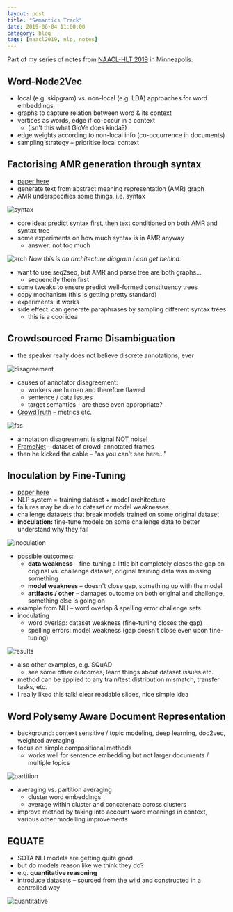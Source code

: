 ```yaml
---
layout: post
title: "Semantics Track"
date: 2019-06-04 11:00:00
category: blog
tags: [naacl2019, nlp, notes]
---
```


Part of my series of notes from [NAACL-HLT 2019](https://naacl2019.org/) in Minneapolis.

## Word-Node2Vec
* local (e.g. skipgram) vs. non-local (e.g. LDA) approaches for word embeddings 
* graphs to capture relation between word & its context
* vertices as words, edge if co-occur in a context
    * (isn't this what GloVe does kinda?)
* edge weights according to non-local info (co-occurrence in documents)
* sampling strategy – prioritise local context

## Factorising AMR generation through syntax
* [paper here](https://www.aclweb.org/anthology/N19-1223)
* generate text from abstract meaning representation (AMR) graph
* AMR underspecifies some things, i.e. syntax

![syntax](/assets/images/2019-naacl/syntax.jpg "syntax")

* core idea: predict syntax first, then text conditioned on both AMR and syntax tree
* some experiments on how much syntax is in AMR anyway
    * answer: not too much

![arch](/assets/images/2019-naacl/arch.jpg "arch")
*Now this is an architecture diagram I can get behind.*

* want to use seq2seq, but AMR and parse tree are both graphs...
    * sequencify them first
* some tweaks to ensure predict well-formed constituency trees
* copy mechanism (this is getting pretty standard)
* experiments: it works
* side effect: can generate paraphrases by sampling different syntax trees
    * this is a cool idea

## Crowdsourced Frame Disambiguation
* the speaker really does not believe discrete annotations, ever

![disagreement](/assets/images/2019-naacl/disagreement.jpg "disagreement")

* causes of annotator disagreement:
    * workers are human and therefore flawed
    * sentence / data issues
    * target semantics - are these even appropriate?
* [CrowdTruth](http://crowdtruth.org/) – metrics etc.

![fss](/assets/images/2019-naacl/fss.jpg "fss")

* annotation disagreement is signal NOT noise!
* [FrameNet](https://framenet.icsi.berkeley.edu/fndrupal/) – dataset of crowd-annotated frames
* then he kicked the cable – "as you can't see here..."

## Inoculation by Fine-Tuning
* [paper here](https://arxiv.org/abs/1904.02668)
* NLP system = training dataset + model architecture
* failures may be due to dataset or model weaknesses
* challenge datasets that break models trained on some original dataset
* **inoculation:** fine-tune models on some challenge data to better understand why they fail

![inoculation](/assets/images/2019-naacl/inoculation.jpg "inoculation")

* possible outcomes:
    * **data weakness** – fine-tuning a little bit completely closes the gap on original vs. challenge dataset, original training data was missing something
    * **model weakness** – doesn't close gap, something up with the model
    * **artifacts / other** – damages outcome on both original and challenge, something else is going on
* example from NLI – word overlap & spelling error challenge sets
* inoculating
    * word overlap: dataset weakness (fine-tuning closes the gap)
    * spelling errors: model weakness (gap doesn't close even upon fine-tuning)

![results](/assets/images/2019-naacl/results.jpg "results")

* also other examples, e.g. SQuAD
    * see some other outcomes, learn things about dataset issues etc.
* method can be applied to any train/test distribution mismatch, transfer tasks, etc.
* I really liked this talk! clear readable slides, nice simple idea

## Word Polysemy Aware Document Representation
* background: context sensitive / topic modeling, deep learning, doc2vec, weighted averaging
* focus on simple compositional methods
    * works well for sentence embedding but not larger documents / multiple topics

![partition](/assets/images/2019-naacl/partition.jpg "partition")

* averaging vs. partition averaging 
    * cluster word embeddings
    * average within cluster and concatenate across clusters
* improve method by taking into account word meanings in context, various other modelling improvements

## EQUATE
* SOTA NLI models are getting quite good
* but do models reason like we think they do?
* e.g. **quantitative reasoning**
* introduce datasets – sourced from the wild and constructed in a controlled way

![quantitative](/assets/images/2019-naacl/quantitative.jpg "quantitative")
